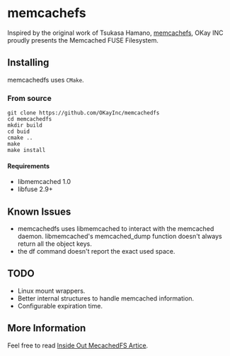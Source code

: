 # memcachefs
Inspired by the original work of Tsukasa Hamano, [memcachefs](https://memcachefs.sourceforge.net/), OKay INC proudly presents the Memcached FUSE Filesystem.

## Installing
memcachedfs uses `CMake`.

### From source

    git clone https://github.com/OKayInc/memcachedfs
    cd memcachedfs
    mkdir build
    cd buid
    cmake ..
    make
    make install

#### Requirements
* libmemcached 1.0
* libfuse 2.9+

## Known Issues
* memcachedfs uses libmemcached to interact with the memcached daemon. libmemcached's memcached_dump function doesn't always return all the object keys.
* the df command doesn't report the exact used space.

## TODO
* Linux mount wrappers.
* Better internal structures to handle memcached information.
* Configurable expiration time.

## More Information
Feel free to read [Inside Out MecachedFS Artice](https://inside-out.xyz/projects/memcached-fuse-filesystem.html).
